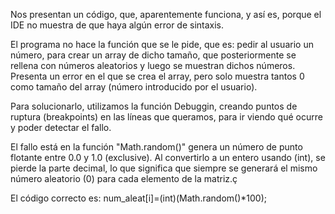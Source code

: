 Nos presentan un código, que, aparentemente funciona, y así es, porque el IDE no muestra de que haya algún error de sintaxis.

El programa no hace la función que se le pide, que es: pedir al usuario un número, para crear un array de dicho tamaño,
que posteriormente se rellena con números aleatorios y luego se muestran dichos números. Presenta un error en el que se crea el array,
pero solo muestra tantos 0 como tamaño del array (número introducido por el usuario).

Para solucionarlo, utilizamos la función Debuggin, creando puntos de ruptura (breakpoints) en las líneas que queramos, para ir viendo qué ocurre y poder detectar
el fallo.

El fallo está en la función "Math.random()" genera un número de punto flotante entre 0.0 y 1.0 (exclusive). Al convertirlo a un entero usando (int), 
se pierde la parte decimal, lo que significa que siempre se generará el mismo número aleatorio (0) para cada elemento de la matriz.ç

El código correcto es: num_aleat[i]=(int)(Math.random()*100);
